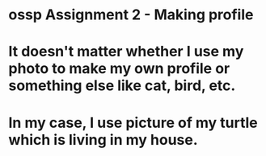 # ossp Assignment 2 - Making profile
# It doesn't matter whether I use my photo to make my own profile or something else like cat, bird, etc.
# In my case, I use picture of my turtle which is living in my house.